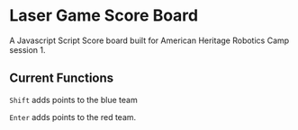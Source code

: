 # Laser Game Score Board

A Javascript Script Score board built for American Heritage Robotics Camp session 1.

## Current Functions

`Shift` adds points to the blue team

`Enter` adds points to the red team.




